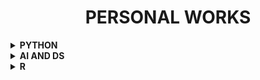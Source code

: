 <h1 align="center"> PERSONAL WORKS </h1>

<!-- ---------------------------------------------------  -->

<details> 
  <summary><b> PYTHON </b></summary>

[Go to Python folder](https://github.com/004Ajay/Personal-Works/tree/main/Python)

## Personal Works

### One Liners

* [One Line Codes](https://github.com/004Ajay/Personal-Works/blob/main/Python/Works/OneLiners.py)

* [Star Pattern](https://github.com/004Ajay/Personal-Works/blob/main/Python/Works/StarPattern.py)


### Basics

* [Alphabet of Word Sorting](https://github.com/004Ajay/Personal-Works/blob/main/Python/Works/AlphaSort.py)

* [Anagrams](https://github.com/004Ajay/Personal-Works/blob/main/Python/Works/anagrams.py)

* [Area of Geometric Shapes Calculator](https://github.com/004Ajay/Personal-Works/blob/main/Python/Works/AreaOfShapes.py)

* [FLAMES Game](https://github.com/004Ajay/Personal-Works/blob/main/Python/Works/FlamesGame.py)

* [Image Background Removal](https://github.com/004Ajay/Personal-Works/tree/main/Python/Works/Rembg)

* [LCM & HCF](https://github.com/004Ajay/Personal-Works/blob/main/Python/Works/lcm_hcf.py)

* [Password Generator](https://github.com/004Ajay/Personal-Works/blob/main/Python/Works/PasswordGen.py)

* [Primes from random numbers](https://github.com/004Ajay/Personal-Works/blob/main/Python/Works/RandomListPrimes.py)

* [Quick Face Detection](https://github.com/004Ajay/Personal-Works/blob/main/Python/Works/QuickFaceDet.py)

* [Simple Calculator](https://github.com/004Ajay/Personal-Works/blob/main/Python/Works/simpleCalculator.py)


### Intermediate

* [Book Stock Keeping](https://github.com/004Ajay/Personal-Works/blob/main/Python/Works/BookStockDict.py)

* [Jumbled Word Guessing Game](https://github.com/004Ajay/Personal-Works/blob/main/Python/Works/JumbledWordGame.py)

* [Linear Search](https://github.com/004Ajay/Personal-Works/blob/main/Python/Works/LinearSearch.py)

* [Mp4 to Mp3](https://github.com/004Ajay/Personal-Works/blob/main/Python/Works/Mp4toMp3.py)

* [Stack using Python](https://github.com/004Ajay/Personal-Works/blob/main/Python/Works/StackPython.py)

* [Queue using Python](https://github.com/004Ajay/Personal-Works/blob/main/Python/Works/QueuePython.py)

* [Text Wrap](https://github.com/004Ajay/Personal-Works/blob/main/Python/Works/TextWrap.py)

* [Tic Tac Toe Game](https://github.com/004Ajay/Personal-Works/blob/main/Python/Works/TicTacToe.py)

* [Word to Alphabet Number](https://github.com/004Ajay/Personal-Works/blob/main/Python/Works/WordToAlphaNumber.py)


* [Guess the Number programs](https://github.com/004Ajay/Personal-Works/tree/main/Python/Works/NumberGuess)

  * [Guess the Number (Human)](https://github.com/004Ajay/Personal-Works/blob/main/Python/Works/NumberGuess/GuessHuman.py)

  * [Guess the Number with limit number (Computer)](https://github.com/004Ajay/Personal-Works/blob/main/Python/Works/NumberGuess/GuessComputer.py)

  * [Guess the Number with starting & limit number (Computer)](https://github.com/004Ajay/Personal-Works/blob/main/Python/Works/NumberGuess/GuessComputer2.py)

* [Word Encoding](https://github.com/004Ajay/Personal-Works/blob/main/Python/Works/word_encode.py)

* [YouTube to Mp3](https://github.com/004Ajay/Personal-Works/blob/main/Python/Works/YtVideoToMp3.py)


### Advanced

* [Browser Searcher](https://github.com/004Ajay/Personal-Works/blob/main/Python/Works/browser_searcher.py)

* [Startup Speech for Windows Computer](https://github.com/004Ajay/Personal-Works/blob/main/Python/Works/StartSpeech.py)

* [Text to Speech (with file saving)](https://github.com/004Ajay/Personal-Works/blob/main/Python/Works/TextToSpeech.py)

* [Timer with GUI](https://github.com/004Ajay/Personal-Works/blob/main/Python/Works/Timer_gui.py)


### Object Oriented Programming (OOP)

* [Class & Object](https://github.com/004Ajay/Personal-Works/blob/main/Python/Works/OOP1.py)


## Python Libraries

* [NumPy](https://github.com/004Ajay/Personal-Works/blob/main/Python/Works/NumPy.ipynb)


### Some class works made easy

* [Coefficient of Determination (Statistics)](https://github.com/004Ajay/Personal-Works/blob/main/Python/Works/CoeffOfDet.py)

* [Correlation (Pearson r)](https://github.com/004Ajay/Personal-Works/blob/main/Python/Works/CorrelationR.py)


## External Courses

#### Joy of Computing using Python

* [NPTEL JOC](https://github.com/004Ajay/Personal-Works/tree/main/Python/Works/NPTEL%20JOC)


#### Python for Data Science

* [K Nearest Neighbours](https://github.com/004Ajay/Personal-Works/blob/main/Python/Works/KNN.py)

* [Logistic Regression](https://github.com/004Ajay/Personal-Works/blob/main/Python/Works/LogisticRegression.py)

* [Regression](https://github.com/004Ajay/Personal-Works/blob/main/Python/Works/Regression.py)


## Datasets

* [Income CSV File (Py for DS)](https://github.com/004Ajay/Personal-Works/blob/main/Python/Works/income.csv)

* [Cars Sample CSV File (Py for DS)](https://github.com/004Ajay/Personal-Works/blob/main/Python/Works/cars_sampled.csv)

</details>


<details> 
  <summary><b> AI AND DS </b></summary>

[Go to AI AND DS folder](https://github.com/004Ajay/Personal-Works/tree/main/AI_DS)

</details>  

<!-- ---------------------------------------------------  -->

<details> 
  <summary><b> R </b></summary>

[Go to R folder](https://github.com/004Ajay/Personal-Works/tree/main/R)

</details>

<!-- ---------------------------------------------------  -->

<!-- 

<details> 
  <summary><b> FOLDERS </b></summary>

</details>

-->